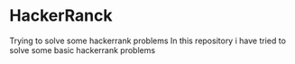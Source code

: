 # HackerRanck

Trying to solve some hackerrank problems
In this repository i have tried to solve some basic hackerrank problems
